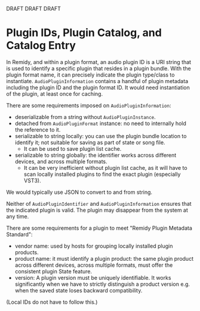 
DRAFT DRAFT DRAFT

# Plugin IDs, Plugin Catalog, and Catalog Entry

In Remidy, and within a plugin format, an audio plugin ID is a URI string that is used to identify a specific plugin that resides in a plugin bundle.
With the plugin format name, it can precisely indicate the plugin type/class to instantiate.
`AudioPluginInformation` contains a handful of plugin metadata including the plugin ID and the plugin format ID. It would need instantiation of the plugin, at least once for caching.

There are some requirements imposed on `AudioPluginInformation`:

- deserializable from a string without `AudioPluginInstance`.
- detached from `AudioPluginFormat` instance: no need to internally hold the reference to it.
- serializable to string locally: you can use the plugin bundle location to identify it; not suitable for saving as part of state or song file.
    - It can be used to save plugin list cache.
- serializable to string globally: the identifier works across different devices, and across multiple formats.
    - It can be very inefficient without plugin list cache, as it will have to scan locally installed plugins to find the exact plugin (especially VST3).

We would typically use JSON to convert to and from string.

Neither of `AudioPluginIdentifier` and `AudioPluginInformation` ensures that the indicated plugin is valid.
The plugin may disappear from the system at any time.

There are some requirements for a plugin to meet "Remidy Plugin Metadata Standard":

- vendor name: used by hosts for grouping locally installed plugin products.
- product name: it must identify a plugin product: the same plugin product across different devices, across multiple formats, must offer the consistent plugin State feature.
- version: A plugin version must be uniquely identifiable.
  It works significantly when we have to strictly distinguish a product version e.g. when the saved state loses backward compatibility.

(Local IDs do not have to follow this.)
